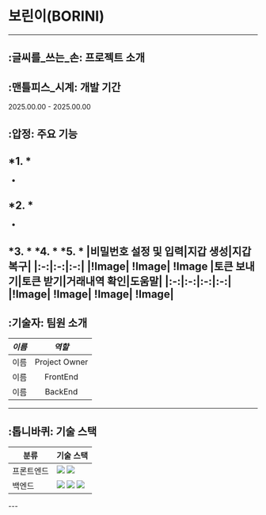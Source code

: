 # 보린이(BORINI)
---
## :글씨를_쓰는_손: 프로젝트 소개
## :맨틀피스_시계: 개발 기간
2025.00.00 - 2025.00.00
## :압정: 주요 기능
*1. *
-
-
*2. *
-
-
*3. *
*4. *
*5. *
|비밀번호 설정 및 입력|지갑 생성|지갑 복구|
|:-:|:-:|:-:|
|!Image| !Image| !Image
|토큰 보내기|토큰 받기|거래내역 확인|도움말|
|:-:|:-:|:-:|:-:|
|!Image| !Image| !Image| !Image|
---
## :기술자: 팀원 소개
| *이름*    | *역할*        |
|-------------|-----------------|
| 이름      | Project Owner   |
| 이름      |<div align=center>FrontEnd</div>|
| 이름      |<div align=center>BackEnd</div>|
---
## :톱니바퀴: 기술 스택
<table>
  <thead>
    <tr>
      <th>분류</th>
      <th>기술 스택</th>
    </tr>
  </thead>
  <tbody>
    <tr>
      <td>프론트엔드</td>
      <td>
        <img src=“https://img.shields.io/badge/React Native-61DAFB?style=flat-square&logo=React&logoColor=black”/>
        <img src=“https://img.shields.io/badge/TypeScript-3178C6?style=flat&logo=typescript&logoColor=white”/>
      </td>
    </tr>
    <tr>
      <td>백엔드</td>
      <td>
        <img src=“https://img.shields.io/badge/Go-00ADD8?style=flat&logo=go&logoColor=white”/>
        <img src=“https://img.shields.io/badge/Rust-000000?style=flat&logo=rust&logoColor=white”/>
        <img src=“https://img.shields.io/badge/SQLite-003B57?style=flat&logo=sqlite&logoColor=white”/>
      </td>
    </tr>
  </tbody>
</table>
---
